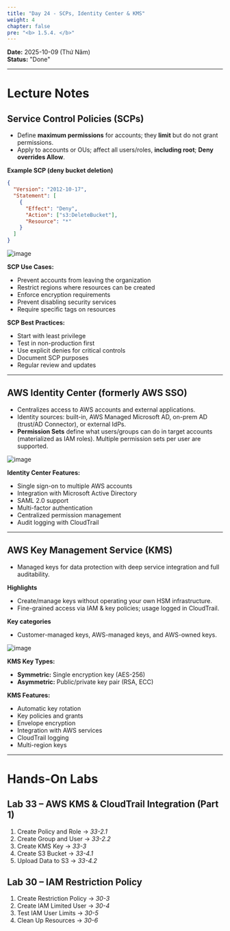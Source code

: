 ```yaml
---
title: "Day 24 - SCPs, Identity Center & KMS"
weight: 4
chapter: false
pre: "<b> 1.5.4. </b>"
---
```


**Date:** 2025-10-09 (Thứ Năm)  
**Status:** "Done"  

---

# **Lecture Notes**

## Service Control Policies (SCPs)

- Define **maximum permissions** for accounts; they **limit** but do not grant permissions.  
- Apply to accounts or OUs; affect all users/roles, **including root**; **Deny overrides Allow**.

**Example SCP (deny bucket deletion)**

```json
{
  "Version": "2012-10-17",
  "Statement": [
    { 
      "Effect": "Deny", 
      "Action": ["s3:DeleteBucket"], 
      "Resource": "*" 
    }
  ]
}
```

![image](/images/1-Worklog/Week5/image%2010.png)

**SCP Use Cases:**

- Prevent accounts from leaving the organization
- Restrict regions where resources can be created
- Enforce encryption requirements
- Prevent disabling security services
- Require specific tags on resources

**SCP Best Practices:**

- Start with least privilege
- Test in non-production first
- Use explicit denies for critical controls
- Document SCP purposes
- Regular review and updates

---

## AWS Identity Center (formerly AWS SSO)

- Centralizes access to AWS accounts and external applications.
- Identity sources: built-in, AWS Managed Microsoft AD, on-prem AD (trust/AD Connector), or external IdPs.
- **Permission Sets** define what users/groups can do in target accounts (materialized as IAM roles). Multiple permission sets per user are supported.

![image](/images/1-Worklog/Week5/image%2011.png)

**Identity Center Features:**

- Single sign-on to multiple AWS accounts
- Integration with Microsoft Active Directory
- SAML 2.0 support
- Multi-factor authentication
- Centralized permission management
- Audit logging with CloudTrail

---

## AWS Key Management Service (KMS)

- Managed keys for data protection with deep service integration and full auditability.

**Highlights**

- Create/manage keys without operating your own HSM infrastructure.
- Fine-grained access via IAM & key policies; usage logged in CloudTrail.

**Key categories**

- Customer-managed keys, AWS-managed keys, and AWS-owned keys.

![image](/images/1-Worklog/Week5/image%2012.png)

**KMS Key Types:**

- **Symmetric:** Single encryption key (AES-256)
- **Asymmetric:** Public/private key pair (RSA, ECC)

**KMS Features:**

- Automatic key rotation
- Key policies and grants
- Envelope encryption
- Integration with AWS services
- CloudTrail logging
- Multi-region keys

---

# **Hands-On Labs**

## Lab 33 – AWS KMS & CloudTrail Integration (Part 1)

1. Create Policy and Role → *33-2.1*  
2. Create Group and User → *33-2.2*  
3. Create KMS Key → *33-3*  
4. Create S3 Bucket → *33-4.1*  
5. Upload Data to S3 → *33-4.2*

## Lab 30 – IAM Restriction Policy

1. Create Restriction Policy → *30-3*  
2. Create IAM Limited User → *30-4*  
3. Test IAM User Limits → *30-5*  
4. Clean Up Resources → *30-6*
